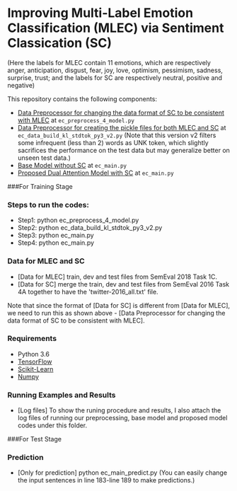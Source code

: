 # Improving Multi-Label Emotion Classification (MLEC) via Sentiment Classication (SC)

(Here the labels for MLEC contain 11 emotions, which are respectively anger, anticipation, disgust, fear, joy, love, optimism, pessimism, sadness, surprise, trust;
and the labels for SC are respectively neutral, positive and negative)

This repository contains the following components:
[](https://github.sc-corp.net/Snapchat/jianfei-experiments/tree/master/SemEval2018_EC_github/)

- [Data Preprocessor for changing the data format of SC to be consistent with MLEC](https://github.sc-corp.net/Snapchat/jianfei-experiments/tree/master/SemEval2018_EC_github/ec_lstm_kl_att_topic_other+sentiment_dasts2/) at `ec_preprocess_4_model.py`
- [Data Preprocessor for creating the pickle files for both MLEC and SC](https://github.sc-corp.net/Snapchat/jianfei-experiments/tree/master/SemEval2018_EC_github/ec_lstm_kl_att_topic_other+sentiment_dasts2/) at `ec_data_build_kl_stdtok_py3_v2.py` (Note that this version v2 filters some infrequent (less than 2) words as UNK token, which slightly sacrifices the performance on the test data but may generalize better on unseen test data.)
- [Base Model without SC](https://github.sc-corp.net/Snapchat/jianfei-experiments/tree/master/SemEval2018_EC_github/ec_lstm_kl_att_topic_other/) at `ec_main.py`
- [Proposed Dual Attention Model with SC](https://github.sc-corp.net/Snapchat/jianfei-experiments/tree/master/SemEval2018_EC_github/ec_lstm_kl_att_topic_other+sentiment_dasts2/) at `ec_main.py`

###For Training Stage
### Steps to run the codes:
- Step1: python ec_preprocess_4_model.py 
- Step2: python ec_data_build_kl_stdtok_py3_v2.py 
- Step3: python ec_main.py 
- Step4: python ec_main.py

### Data for MLEC and SC
- [Data for MLEC] train, dev and test files from SemEval 2018 Task 1C.
- [Data for SC] merge the train, dev and test files from SemEval 2016 Task 4A together to have the 'twitter-2016_all.txt' file.

Note that since the format of [Data for SC] is different from [Data for MLEC], we need to run this as shown above - [Data Preprocessor for changing the data format of SC to be consistent with MLEC].


### Requirements

- Python 3.6
- [TensorFlow](https://www.tensorflow.org)
- [Scikit-Learn](http://scikit-learn.org/stable/index.html)
- [Numpy](http://www.numpy.org/)

### Running Examples and Results

- [Log files] To show the runing procedure and results, I also attach the log files of running our preprocessing, base model and proposed model codes under this folder.

###For Test Stage
### Prediction
- [Only for prediction] python ec_main_predict.py (You can easily change the input sentences in line 183-line 189 to make predictions.)
